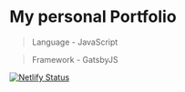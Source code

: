 # My personal Portfolio
> Language - JavaScript

> Framework - GatsbyJS

[![Netlify Status](https://api.netlify.com/api/v1/badges/1091f588-f4eb-49a2-bd0c-329a7a1a7655/deploy-status)](https://app.netlify.com/sites/izmanish-portfolio/deploys)

